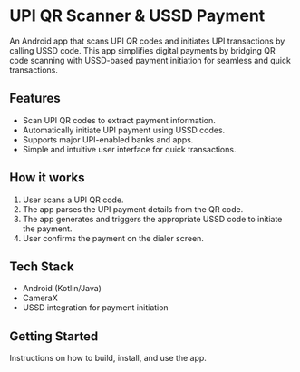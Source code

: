 # UPI QR Scanner & USSD Payment

An Android app that scans UPI QR codes and initiates UPI transactions by calling USSD code. This app simplifies digital payments by bridging QR code scanning with USSD-based payment initiation for seamless and quick transactions.

## Features
- Scan UPI QR codes to extract payment information.
- Automatically initiate UPI payment using USSD codes.
- Supports major UPI-enabled banks and apps.
- Simple and intuitive user interface for quick transactions.

## How it works
1. User scans a UPI QR code.
2. The app parses the UPI payment details from the QR code.
3. The app generates and triggers the appropriate USSD code to initiate the payment.
4. User confirms the payment on the dialer screen.

## Tech Stack
- Android (Kotlin/Java)
- CameraX
- USSD integration for payment initiation

## Getting Started
Instructions on how to build, install, and use the app.
